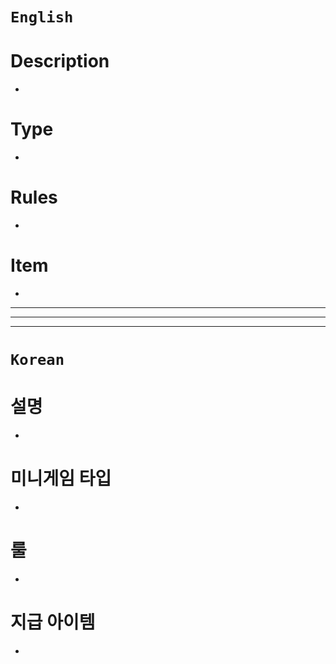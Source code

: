 # `English`
# Description
- 

# Type
- 

# Rules
- 

# Item
- 
---
---
---
# `Korean`
# 설명
- 

# 미니게임 타입
- 

# 룰
- 

# 지급 아이템
- 
